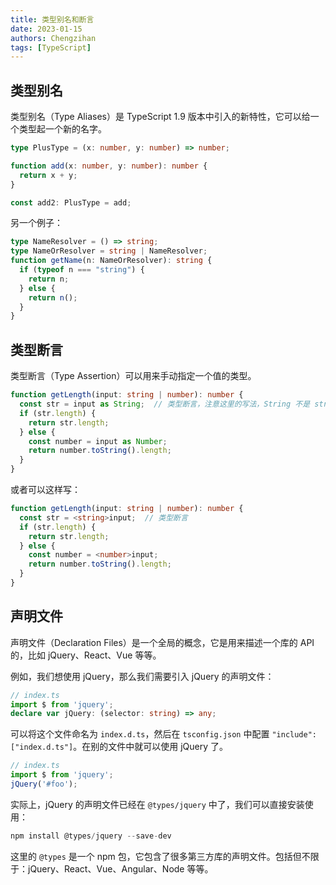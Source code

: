 ```yaml
---
title: 类型别名和断言
date: 2023-01-15
authors: Chengzihan
tags: [TypeScript]
---
```


## 类型别名

类型别名（Type Aliases）是 TypeScript 1.9 版本中引入的新特性，它可以给一个类型起一个新的名字。  

```ts
type PlusType = (x: number, y: number) => number;

function add(x: number, y: number): number {
  return x + y;
}

const add2: PlusType = add;
```

另一个例子：

```ts
type NameResolver = () => string;
type NameOrResolver = string | NameResolver;
function getName(n: NameOrResolver): string {
  if (typeof n === "string") {
    return n;
  } else {
    return n();
  }
}
```

## 类型断言

类型断言（Type Assertion）可以用来手动指定一个值的类型。  

```ts
function getLength(input: string | number): number {
  const str = input as String;  // 类型断言，注意这里的写法，String 不是 string，这里是一个对象
  if (str.length) {
    return str.length;
  } else {
    const number = input as Number;
    return number.toString().length;
  }
}
```

或者可以这样写：  

```ts
function getLength(input: string | number): number {
  const str = <string>input;  // 类型断言
  if (str.length) {
    return str.length;
  } else {
    const number = <number>input;
    return number.toString().length;
  }
}
```

## 声明文件

声明文件（Declaration Files）是一个全局的概念，它是用来描述一个库的 API 的，比如 jQuery、React、Vue 等等。  

例如，我们想使用 jQuery，那么我们需要引入 jQuery 的声明文件：  

```ts
// index.ts
import $ from 'jquery';
declare var jQuery: (selector: string) => any;
```

可以将这个文件命名为 `index.d.ts`，然后在 `tsconfig.json` 中配置 `"include": ["index.d.ts"]`。在别的文件中就可以使用 jQuery 了。  

```ts
// index.ts
import $ from 'jquery';
jQuery('#foo');
```

实际上，jQuery 的声明文件已经在 `@types/jquery` 中了，我们可以直接安装使用：  

```ts
npm install @types/jquery --save-dev
```

这里的 `@types` 是一个 npm 包，它包含了很多第三方库的声明文件。包括但不限于：jQuery、React、Vue、Angular、Node 等等。
